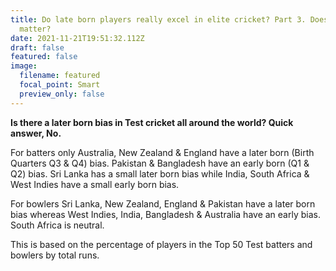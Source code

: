 ```yaml
---
title: Do late born players really excel in elite cricket? Part 3. Does Country
  matter?
date: 2021-11-21T19:51:32.112Z
draft: false
featured: false
image:
  filename: featured
  focal_point: Smart
  preview_only: false
---
```

**Is there a later born bias in Test cricket all around the world? Quick answer, No.**

For batters only Australia, New Zealand & England have a later born (Birth Quarters Q3 & Q4) bias. Pakistan & Bangladesh have an early born (Q1 & Q2) bias. Sri Lanka has a small later born bias while India, South Africa & West Indies have a small early born bias.

For bowlers Sri Lanka, New Zealand, England & Pakistan have a later born bias whereas West Indies, India, Bangladesh & Australia have an early bias. South Africa is neutral. 

This is based on the percentage of players in the Top 50 Test batters and bowlers by total runs.